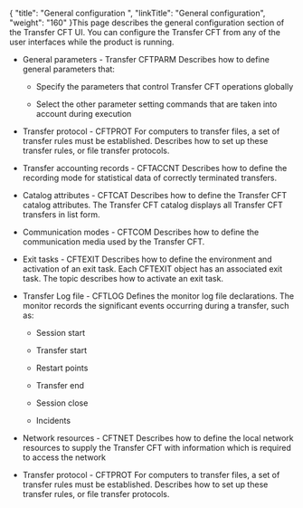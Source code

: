 {
    "title": "General configuration ",
    "linkTitle": "General configuration",
    "weight": "160"
}This page describes the general configuration section of the Transfer CFT UI. You can configure the Transfer CFT from any of the user interfaces while the product is running.

-   General parameters - Transfer CFTPARM Describes how to define general parameters that:
    -   Specify the parameters that control Transfer CFT operations globally
    -   Select the other parameter setting commands that are taken into account during execution
-   Transfer protocol - CFTPROT For computers to transfer files, a set of transfer rules must be established. Describes how to set up these transfer rules, or file transfer protocols.

<!-- -->

-   Transfer accounting records - CFTACCNT Describes how to define the recording mode for statistical data of correctly terminated transfers.
-   Catalog attributes - CFTCAT Describes how to define the Transfer CFT catalog attributes. The Transfer CFT catalog displays all Transfer CFT transfers in list form.
-   Communication modes - CFTCOM Describes how to define the communication media used by the Transfer CFT.
-   Exit tasks - CFTEXIT Describes how to define the environment and activation of an exit task. Each CFTEXIT object has an associated exit task. The topic describes how to activate an exit task.
-   Transfer Log file - CFTLOG Defines the monitor log file declarations. The monitor records the significant events occurring during a transfer, such as:
    -   Session start
    -   Transfer start
    -   Restart points
    -   Transfer end
    -   Session close
    -   Incidents
-   Network resources - CFTNET Describes how to define the local network resources to supply the Transfer CFT with information which is required to access the network
-   Transfer protocol - CFTPROT For computers to transfer files, a set of transfer rules must be established. Describes how to set up these transfer rules, or file transfer protocols.
